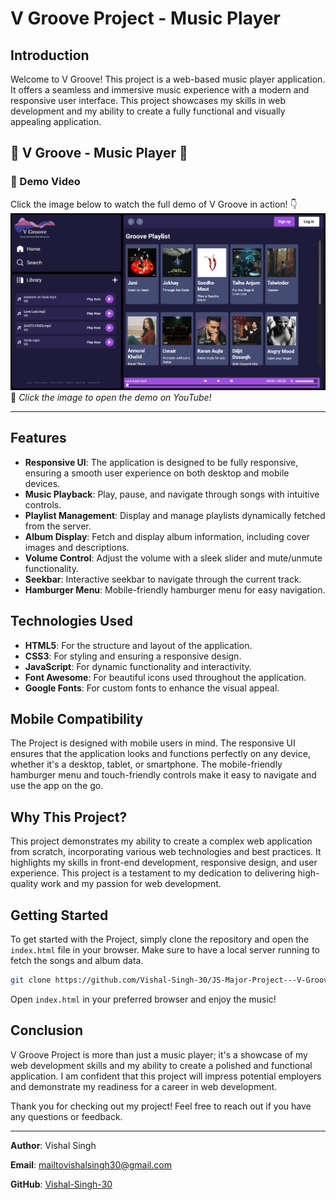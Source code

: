 # V Groove Project - Music Player

## Introduction

Welcome to V Groove! This project is a web-based music player application. It offers a seamless and immersive music experience with a modern and responsive user interface. This project showcases my skills in web development and my ability to create a fully functional and visually appealing application.

## 🎵 V Groove - Music Player 🎵

### 🎥 Demo Video  
Click the image below to watch the full demo of V Groove in action! 👇  
[![Watch the Demo](/V%20Groove%20IMG.png)](https://youtu.be/jVm9acYIELc?si=f0Z5USarMNdsZpHA)
🔗 *Click the image to open the demo on YouTube!*

---

## Features

- **Responsive UI**: The application is designed to be fully responsive, ensuring a smooth user experience on both desktop and mobile devices.
- **Music Playback**: Play, pause, and navigate through songs with intuitive controls.
- **Playlist Management**: Display and manage playlists dynamically fetched from the server.
- **Album Display**: Fetch and display album information, including cover images and descriptions.
- **Volume Control**: Adjust the volume with a sleek slider and mute/unmute functionality.
- **Seekbar**: Interactive seekbar to navigate through the current track.
- **Hamburger Menu**: Mobile-friendly hamburger menu for easy navigation.

## Technologies Used

- **HTML5**: For the structure and layout of the application.
- **CSS3**: For styling and ensuring a responsive design.
- **JavaScript**: For dynamic functionality and interactivity.
- **Font Awesome**: For beautiful icons used throughout the application.
- **Google Fonts**: For custom fonts to enhance the visual appeal.

## Mobile Compatibility

The Project is designed with mobile users in mind. The responsive UI ensures that the application looks and functions perfectly on any device, whether it's a desktop, tablet, or smartphone. The mobile-friendly hamburger menu and touch-friendly controls make it easy to navigate and use the app on the go.

## Why This Project?

This project demonstrates my ability to create a complex web application from scratch, incorporating various web technologies and best practices. It highlights my skills in front-end development, responsive design, and user experience. This project is a testament to my dedication to delivering high-quality work and my passion for web development.

## Getting Started

To get started with the Project, simply clone the repository and open the `index.html` file in your browser. Make sure to have a local server running to fetch the songs and album data.

```bash
git clone https://github.com/Vishal-Singh-30/JS-Major-Project---V-Groove.git
```

Open `index.html` in your preferred browser and enjoy the music!

## Conclusion

V Groove Project is more than just a music player; it's a showcase of my web development skills and my ability to create a polished and functional application. I am confident that this project will impress potential employers and demonstrate my readiness for a career in web development.

Thank you for checking out my project! Feel free to reach out if you have any questions or feedback.

---

**Author**: Vishal Singh 

**Email**: mailtovishalsingh30@gmail.com  

**GitHub**: [Vishal-Singh-30](https://github.com/Vishal-Singh-30)